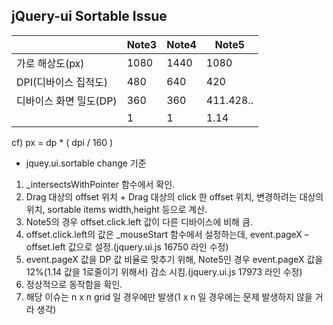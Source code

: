 ## jQuery-ui Sortable Issue

||Note3|Note4|Note5|
|------|---|---|---|
|가로 해상도(px)|1080|1440|1080|
|DPI(디바이스 집적도)|480|640|420|
|디바이스 화면 밀도(DP)|360|360|411.428..|
||1|1|1.14|

cf) px = dp \* ( dpi / 160 )

- jquey.ui.sortable change 기준

1. \_intersectsWithPointer 함수에서 확인.
2. Drag 대상의 offset 위치 + Drag 대상의 click 한 offset 위치, 변경하려는 대상의 위치, sortable items width,height 등으로 계산.
3. Note5의 경우 offset.click.left 값이 다른 디바이스에 비해 큼.
4. offset.click.left의 값은 \_mouseStart 함수에서 설정하는데, event.pageX – offset.left 값으로 설정.(jquery.ui.js 16750 라인 수정)
5. event.pageX 값을 DP 값 비율로 맞추기 위해, Note5인 경우 event.pageX 값을 12%(1.14 값을 1로줄이기 위해서) 감소 시킴.(jquery.ui.js 17973 라인 수정)
6. 정상적으로 동작함을 확인.
7. 해당 이슈는 n x n grid 일 경우에만 발생(1 x n 일 경우에는 문제 발생하지 않을 거라 생각)
